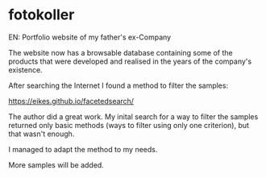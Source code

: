# fotokoller
EN: Portfolio website of my father's ex-Company

The website now has a browsable database containing some of the products
that were developed and realised in the years of the company's existence. 

After searching the Internet I found a method to filter the samples:

https://eikes.github.io/facetedsearch/

The author did a great work. My inital search for a way to filter the
samples returned only basic methods (ways to filter using only one
criterion), but that wasn't enough.

I managed to adapt the method to my needs. 

More samples will be added.
